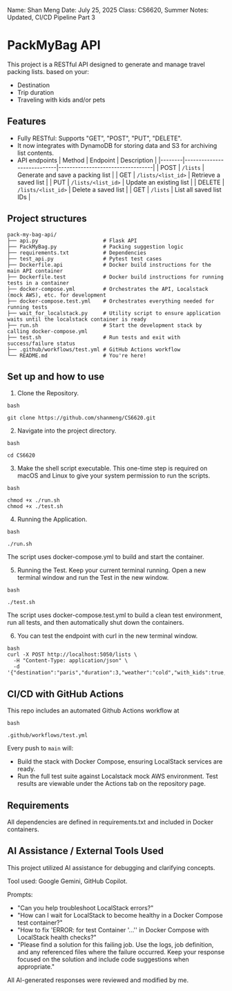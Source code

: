 Name: Shan Meng
Date: July 25, 2025
Class: CS6620, Summer
Notes: Updated, CI/CD Pipeline Part 3



# PackMyBag API
This project is a RESTful API designed to generate and manage travel packing lists. based on your:
- Destination
- Trip duration
- Traveling with kids and/or pets

## Features
- Fully RESTful: Supports "GET", "POST", "PUT", "DELETE".
- It now integrates with DynamoDB for storing data and S3 for archiving list contents.
- API endpoints
| Method | Endpoint                   | Description                      |
|--------|----------------------------|----------------------------------|
| POST   | `/lists`                   | Generate and save a packing list |
| GET    | `/lists/<list_id>`         | Retrieve a saved list            |
| PUT    | `/lists/<list_id>`         | Update an existing list          |
| DELETE | `/lists/<list_id>`         | Delete a saved list              |
| GET    | `/lists`                   | List all saved list IDs          |

## Project structures
```
pack-my-bag-api/
├── api.py                     # Flask API
├── PackMyBag.py               # Packing suggestion logic
├── requirements.txt           # Dependencies
├── test_api.py                # Pytest test cases
├── Dockerfile.api             # Docker build instructions for the main API container
├── Dockerfile.test            # Docker build instructions for running tests in a container
├── docker-compose.yml         # Orchestrates the API, Localstack (mock AWS), etc. for development
├── docker-compose.test.yml    # Orchestrates everything needed for running tests
├── wait_for_localstack.py     # Utility script to ensure application waits until the localstack container is ready
├── run.sh                     # Start the development stack by calling docker-compose.yml
├── test.sh                    # Run tests and exit with success/failure status
├── .github/workflows/test.yml # GitHub Actions workflow
└── README.md                  # You're here!
```

## Set up and how to use
1. Clone the Repository.
```
bash

git clone https://github.com/shanmeng/CS6620.git
```

2. Navigate into the project directory.
```
bash

cd CS6620
```

3. Make the shell script executable.
This one-time step is required on macOS and Linux to give your system permission to run the scripts.
```
bash

chmod +x ./run.sh
chmod +x ./test.sh
```

4. Running the Application.
```
bash

./run.sh
```
The script uses docker-compose.yml to build and start the container.

5. Running the Test. Keep your current terminal running. Open a new terminal window and run the Test in the new window.
```
bash

./test.sh
```
The script uses docker-compose.test.yml to build a clean test environment, run all tests, and then automatically shut down the containers.

6. You can test the endpoint with curl in the new terminal window.
```
bash
curl -X POST http://localhost:5050/lists \
  -H "Content-Type: application/json" \
  -d '{"destination":"paris","duration":3,"weather":"cold","with_kids":true,"with_pet":false}'
```

## CI/CD with GitHub Actions
This repo includes an automated Github Actions workflow at
```
bash

.github/workflows/test.yml
```
Every push to `main` will:
- Build the stack with Docker Compose, ensuring LocalStack services are ready.
- Run the full test suite against Localstack mock AWS environment.
Test results are viewable under the Actions tab on the repository page.


## Requirements
All dependencies are defined in requirements.txt and included in Docker containers.



## AI Assistance / External Tools Used
This project utilized AI assistance for debugging and clarifying concepts.

Tool used: Google Gemini, GitHub Copilot.

Prompts:
- "Can you help troubleshoot LocalStack errors?"
- "How can I wait for LocalStack to become healthy in a Docker Compose test container?"
- "How to fix 'ERROR: for test Container '...'' in Docker Compose with LocalStack health checks?"
- "Please find a solution for this failing job. Use the logs, job definition, and any referenced files where the failure occurred. Keep your response focused on the solution and include code suggestions when appropriate."

All AI-generated responses were reviewed and modified by me.

